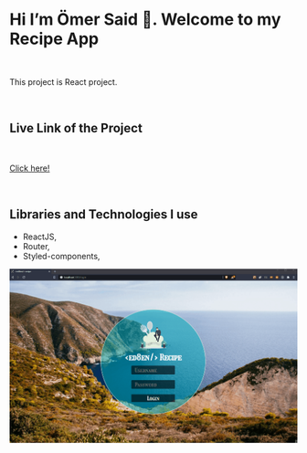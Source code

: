 
<h1>Hi I’m Ömer Said 👋. Welcome to my Recipe App</h1>

<br>

<p>This project is React project.</p>

<br>

<h2>Live Link of the Project</h2>

<br>

[Click here!](https://osb-recipe-app.netlify.app/)

<br>

<h2>Libraries and Technologies I use</h2>

* ReactJS,
* Router,
* Styled-components,


![recipeapp](https://github.com/omersb/Recipe-App/blob/master/recipe-app.gif?raw=true)
